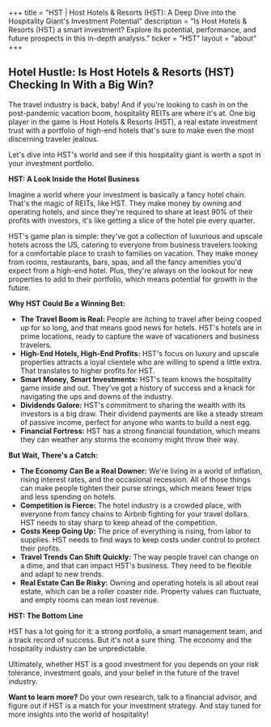 +++
title = "HST |  Host Hotels & Resorts (HST): A Deep Dive into the Hospitality Giant's Investment Potential"
description = "Is Host Hotels & Resorts (HST) a smart investment? Explore its potential, performance, and future prospects in this in-depth analysis."
ticker = "HST"
layout = "about"
+++

        


## Hotel Hustle: Is Host Hotels & Resorts (HST) Checking In With a Big Win?

The travel industry is back, baby!  And if you're looking to cash in on the post-pandemic vacation boom, hospitality REITs are where it's at.  One big player in the game is Host Hotels & Resorts (HST), a real estate investment trust with a portfolio of high-end hotels that's sure to make even the most discerning traveler jealous.  

Let's dive into HST's world and see if this hospitality giant is worth a spot in your investment portfolio. 

**HST:  A Look Inside the Hotel Business**

Imagine a world where your investment is basically a fancy hotel chain.  That's the magic of REITs, like HST.  They make money by owning and operating hotels, and since they're required to share at least 90% of their profits with investors, it's like getting a slice of the hotel pie every quarter.  

HST's game plan is simple: they've got a collection of luxurious and upscale hotels across the US, catering to everyone from business travelers looking for a comfortable place to crash to families on vacation.  They make money from rooms, restaurants, bars, spas, and all the fancy amenities you'd expect from a high-end hotel.  Plus, they're always on the lookout for new properties to add to their portfolio, which means potential for growth in the future.

**Why HST Could Be a Winning Bet:**

* **The Travel Boom is Real:**  People are itching to travel after being cooped up for so long, and that means good news for hotels.  HST's hotels are in prime locations, ready to capture the wave of vacationers and business travelers. 
* **High-End Hotels, High-End Profits:**  HST's focus on luxury and upscale properties attracts a loyal clientele who are willing to spend a little extra.  That translates to higher profits for HST. 
* **Smart Money, Smart Investments:**  HST's team knows the hospitality game inside and out.  They've got a history of success and a knack for navigating the ups and downs of the industry.
* **Dividends Galore:**  HST's commitment to sharing the wealth with its investors is a big draw.  Their dividend payments are like a steady stream of passive income, perfect for anyone who wants to build a nest egg. 
* **Financial Fortress:**  HST has a strong financial foundation, which means they can weather any storms the economy might throw their way. 

**But Wait, There's a Catch:**

* **The Economy Can Be a Real Downer:**  We're living in a world of inflation, rising interest rates, and the occasional recession.  All of those things can make people tighten their purse strings, which means fewer trips and less spending on hotels. 
* **Competition is Fierce:**  The hotel industry is a crowded place, with everyone from fancy chains to Airbnb fighting for your travel dollars.  HST needs to stay sharp to keep ahead of the competition. 
* **Costs Keep Going Up:**  The price of everything is rising, from labor to supplies.  HST needs to find ways to keep costs under control to protect their profits. 
* **Travel Trends Can Shift Quickly:**  The way people travel can change on a dime, and that can impact HST's business.  They need to be flexible and adapt to new trends.
* **Real Estate Can Be Risky:**  Owning and operating hotels is all about real estate, which can be a roller coaster ride.  Property values can fluctuate, and empty rooms can mean lost revenue. 

**HST:  The Bottom Line**

HST has a lot going for it: a strong portfolio, a smart management team, and a track record of success.  But it's not a sure thing.  The economy and the hospitality industry can be unpredictable. 

Ultimately, whether HST is a good investment for you depends on your risk tolerance, investment goals, and your belief in the future of the travel industry.  

**Want to learn more?**  Do your own research, talk to a financial advisor, and figure out if HST is a match for your investment strategy.  And stay tuned for more insights into the world of hospitality! 

        